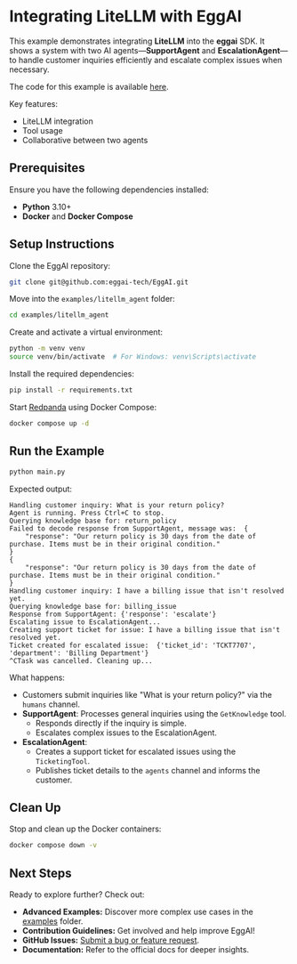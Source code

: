 # Integrating LiteLLM with EggAI

This example demonstrates integrating **LiteLLM** into the **eggai** SDK. It shows a system with two AI agents—**SupportAgent** and **EscalationAgent**—to handle customer inquiries efficiently and escalate complex issues when necessary.

The code for this example is available [here](https://github.com/eggai-tech/EggAI/tree/main/examples/litellm_agent).

Key features:

- LiteLLM integration
- Tool usage
- Collaborative between two agents

## Prerequisites

Ensure you have the following dependencies installed:

- **Python** 3.10+
- **Docker** and **Docker Compose**

## Setup Instructions

Clone the EggAI repository:

```bash
git clone git@github.com:eggai-tech/EggAI.git
```

Move into the `examples/litellm_agent` folder:

```bash
cd examples/litellm_agent
```

Create and activate a virtual environment:

```bash
python -m venv venv
source venv/bin/activate  # For Windows: venv\Scripts\activate
```

Install the required dependencies:

```bash
pip install -r requirements.txt
```

Start [Redpanda](https://github.com/redpanda-data/redpanda) using Docker Compose:

```bash
docker compose up -d
```

## Run the Example

```bash
python main.py
```

Expected output:

```plaintext
Handling customer inquiry: What is your return policy?
Agent is running. Press Ctrl+C to stop.
Querying knowledge base for: return_policy
Failed to decode response from SupportAgent, message was:  {
    "response": "Our return policy is 30 days from the date of purchase. Items must be in their original condition."
}
{
    "response": "Our return policy is 30 days from the date of purchase. Items must be in their original condition."
}
Handling customer inquiry: I have a billing issue that isn't resolved yet.
Querying knowledge base for: billing_issue
Response from SupportAgent: {'response': 'escalate'}
Escalating issue to EscalationAgent...
Creating support ticket for issue: I have a billing issue that isn't resolved yet.
Ticket created for escalated issue:  {'ticket_id': 'TCKT7707', 'department': 'Billing Department'}
^CTask was cancelled. Cleaning up...
```

What happens:

- Customers submit inquiries like "What is your return policy?" via the `humans` channel.
- **SupportAgent**: Processes general inquiries using the `GetKnowledge` tool.
   - Responds directly if the inquiry is simple.
   - Escalates complex issues to the EscalationAgent.
- **EscalationAgent**:
   - Creates a support ticket for escalated issues using the `TicketingTool`.
   - Publishes ticket details to the `agents` channel and informs the customer.

## Clean Up

Stop and clean up the Docker containers:

```bash
docker compose down -v
```

## Next Steps

Ready to explore further? Check out:

- **Advanced Examples:** Discover more complex use cases in the [examples](https://github.com/eggai-tech/EggAI/tree/main/examples/) folder.
- **Contribution Guidelines:** Get involved and help improve EggAI!
- **GitHub Issues:** [Submit a bug or feature request](https://github.com/eggai-tech/eggai/issues).
- **Documentation:** Refer to the official docs for deeper insights.
